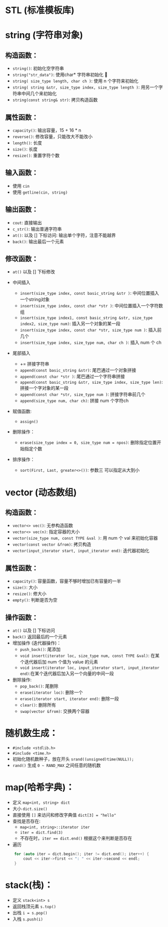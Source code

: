 # STL (标准模板库)

string (字符串对象)
=================

构造函数：
-------
- `string()`: 初始化空字符串
- `string("str_data")`: 使用char* 字符串初始化 🍖
- `string( size_type length, char ch )`: 使用 n 个字符来初始化
- `string( string &str, size_type index, size_type length )`: 用另一个字符串中间几个来初始化
- `string(const string& str)`: 拷贝构造函数

属性函数：
-------
- `capacity()`: 输出容量，15 + 16 * n
- `reverse()`: 修改容量，只能改大不能改小
- `length()`: 长度
- `size()`: 长度
- `resize()`: 重置字符个数

输入函数：
-------
- 使用 `cin` 
- 使用 `getline(cin, string)`

输出函数：
-------
- `cout`: 直接输出
- `c_str()`: 输出普通字符串
- `at()`: 以及 [] 下标访问: 输出单个字符，注意不能越界
- `back()`: 输出最后一个元素

修改函数：
-------
- `at()` 以及 [] 下标修改
- 中间插入
    - `insert(size_type index, const basic_string &str )`: 中间位置插入一个string对象
    - `insert(size_type index, const char *str )`: 中间位置插入一个字符数组
    - `insert(size_type index1, const basic_string &str, size_type index2, size_type num)`: 插入另一个对象的某一段
    - `insert(size_type index, const char *str, size_type num )`: 插入前几个
    - `insert(size_type index, size_type num, char ch )`: 插入 num 个 ch
- 尾部插入
    - += 拼接字符串
    - `append(const basic_string &str)`: 尾巴通过一个对象拼接
    - `append(const char *str )`: 尾巴通过一个字符串拼接
    - `append(const basic_string &str, size_type index, size_type len)`: 拼接一个字对象的某一段
    - `append(const char *str, size_type num )`: 拼接字符串前几个
    - `append(size_type num, char ch)`: 拼接 num 个字符ch
- 赋值函数: 
    - `assign()`

- 删除操作：
    - `erase(size_type index = 0, size_type num = npos)`: 删除指定位置开始指定个数

- 排序操作：
    - `sort(First, Last, greater<>())`: 参数三 可以指定从大到小

vector (动态数组)
===============

构造函数：
-------
- `vector<> vec()`: 无参构造函数
- `vector<> vec(n)`: 指定容器的大小
- `vector(size_type num, const TYPE &val )`: 用 num 个 val 来初始化容器
- `vector(const vector &from)`: 拷贝构造
- `vector(input_iterator start, input_iterator end)`: 迭代器初始化

属性函数：
-------
- `capacity()`: 容量函数，容量不够时增加已有容量的一半
- `size()`: 大小
- `resize()`: 修大小
- `empty()`: 判断是否为空

操作函数：
--------
- `at()` 以及 [] 下标访问
- `back()` 返回最后的一个元素
- 增加操作 (迭代器操作)：
    - `push_back()`: 尾添加
    - `void insert(iterator loc, size_type num, const TYPE &val)`: 在某个迭代器后加 num 个值为 value 的元素
    - `void insert(iterator loc, input_iterator start, input_iterator end)`:在某个迭代器后加入另一个向量的中间一段
- 删除操作:
    - `pop_back()`: 尾删除
    - `erase(iterator loc)`: 删除一个
    - `erase(iterator start, iterator end)`: 删除一段
    - `clear()`: 删除所有
    - `swap(vector &from)`: 交换两个容器

随机数生成：
=========
- `#include <stdlib.h>`
- `#include <time.h> `
- 初始化随机数种子，放在开头 `srand((unsigned)time(NULL));`
- `rand()` 生成 `0 ~ RAND_MAX` 之间任意的随机数

map(哈希字典)：
============
- 定义 `map<int, string> dict`
- 大小 `dict.size()`
- 直接使用 `[]` 来访问和修改字典值 `dict[3] = "hello"`
- 查找是否存在:
  - `map<int, string>::iterator iter`
  - `iter = dict.find(3)`
  - 不存在时，`iter == dict.end()` 根据这个来判断是否存在
- 遍历
```c++
    for (auto iter = dict.begin(); iter != dict.end(); iter++) {
        cout << iter->first << ": " << iter->second << endl;
    }
```

stack(栈)：
=========
- 定义 `stack<int> s`
- 返回栈顶元素 `s.top()`
- 出栈 `i = s.pop()`
- 入栈 `s.push(i)`




